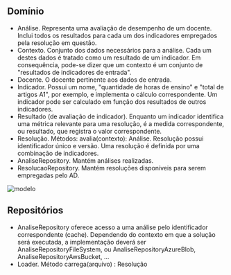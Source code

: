 ## Domínio

- Análise. Representa uma avaliação de desempenho de um docente. Inclui todos os resultados para cada um dos indicadores empregados pela resolução em questão.
- Contexto. Conjunto dos dados necessários para a análise. Cada um destes dados é tratado como um resultado de um indicador. Em consequência, pode-se dizer que um contexto é um conjunto de "resultados de indicadores de entrada".
- Docente. O docente pertinente aos dados de entrada.
- Indicador. Possui um nome, "quantidade de horas de ensino" e "total de artigos A1", por exemplo, e implementa o cálculo correspondente. Um indicador pode ser calculado em função dos resultados de outros indicadores.
- Resultado (de avaliação de indicador). Enquanto um indicador identifica uma métrica relevante para uma resolução, é a medida correspondente, ou resultado, que registra o valor correspondente.
- Resolução. Métodos: avalia(contexto): Análise. Resolução possui identificador único e versão. Uma resolução é definida por uma combinação de indicadores.
- AnaliseRepository. Mantém análises realizadas.
- ResolucaoRepository. Mantém resoluções disponíveis para serem empregadas pelo AD.

![modelo](http://www.plantuml.com/plantuml/proxy?cache=no&src=https://raw.githubusercontent.com/kyriosdata/docente-inf/main/documentacao/diagramas/dominio.puml)

## Repositórios

- AnaliseRepository oferece acesso a uma análise pelo identificador correspondente (cache). Dependendo do contexto em que a solução será executada, a implementação deverá ser AnaliseRepositoryFileSystem, ou AnaliseRepositoryAzureBlob, AnaliseRepositoryAwsBucket, ...
- Loader. Método carrega(arquivo) : Resolução
